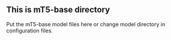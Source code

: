 ## This is mT5-base directory
Put the mT5-base model files here or change model directory in configuration files.